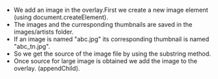 * We add an image in the overlay.First we create a new image element (using document.createElement).
* The images and the curresponding thumbnails are saved in the images/artists folder.
* If an image is named "abc.jpg" its corresponding thumbnail is named "abc_tn.jpg".
* So we get the source of the image file by using the substring method.
* Once source for large image is obtained we add the image to the overlay. (appendChild).